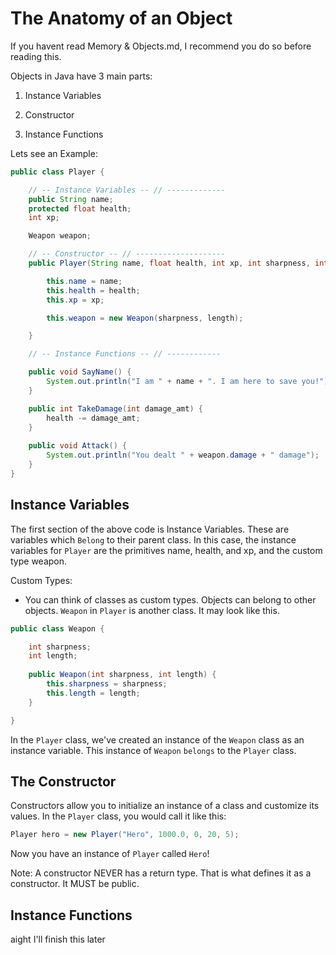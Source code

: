 # The Anatomy of an Object

If you havent read Memory & Objects.md, I recommend you do so before reading this. 

Objects in Java have 3 main parts:

 1. Instance Variables

 2. Constructor

 3. Instance Functions

Lets see an Example:

```java
public class Player {

    // -- Instance Variables -- // -------------
    public String name;
    protected float health;
    int xp;

    Weapon weapon;

    // -- Constructor -- // --------------------
    public Player(String name, float health, int xp, int sharpness, int length) {

        this.name = name;
        this.health = health;
        this.xp = xp;

        this.weapon = new Weapon(sharpness, length);

    }

    // -- Instance Functions -- // ------------

    public void SayName() {
        System.out.println("I am " + name + ". I am here to save you!");
    }

    public int TakeDamage(int damage_amt) {
        health -= damage_amt;
    }
    
    public void Attack() {
        System.out.println("You dealt " + weapon.damage + " damage");
    }
}
```

## Instance Variables

The first section of the above code is Instance Variables. These are variables which `Belong` to their parent class. In this case, the instance variables for `Player` are the primitives name, health, and xp, and the custom type weapon. 

Custom Types:
 - You can think of classes as custom types.  Objects can belong to other objects. `Weapon` in `Player` is another class. It may look like this. 

```java
public class Weapon {

    int sharpness;
    int length;
    
    public Weapon(int sharpness, int length) {
        this.sharpness = sharpness;
        this.length = length;
    }

}
```

In the `Player` class, we've created an instance of the `Weapon` class as an instance variable. This instance of `Weapon` `belongs` to the `Player` class. 
 
## The Constructor

Constructors allow you to initialize an instance of a class and customize its values. In the `Player` class, you would call it like this:

```java
Player hero = new Player("Hero", 1000.0, 0, 20, 5);
```

Now you have an instance of `Player` called `Hero`!

Note: A constructor NEVER has a return type. That is what defines it as a constructor. It MUST be public. 

## Instance Functions

aight I'll finish this later













